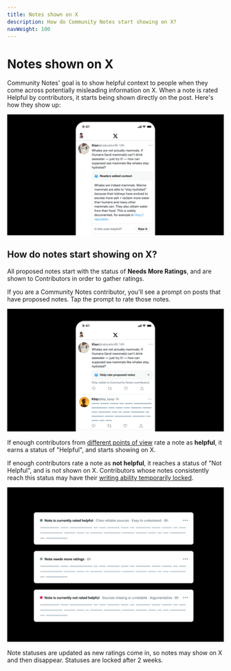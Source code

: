 ```yaml
---
title: Notes shown on X
description: How do Community Notes start showing on X?
navWeight: 100
---
```

# Notes shown on X

Community Notes' goal is to show helpful context to people when they come across potentially misleading information on X. When a note is rated Helpful by contributors, it starts being shown directly on the post. Here's how they show up:

![a post with a Community Note.](../images/help-rate-this-note-expanded.png)

## How do notes start showing on X?

All proposed notes start with the status of **Needs More Ratings**, and are shown to Contributors in order to gather ratings.

If you are a Community Notes contributor, you'll see a prompt on posts that have proposed notes. Tap the prompt to rate those notes.

![Post with a Community Note prompt](../images/help-rate-this-note.png)

If enough contributors from [different points of view](./diversity-of-perspectives.md) rate a note as **helpful**, it earns a status of "Helpful", and starts showing on X.

If enough contributors rate a note as **not helpful**, it reaches a status of "Not Helpful", and is not shown on X. Contributors whose notes consistently reach this status may have their [writing ability temporarily locked](./writing-ability.md).

![Three Community notes with different statuses](../images/note-statuses.png)

Note statuses are updated as new ratings come in, so notes may show on X and then disappear. Statuses are locked after 2 weeks.
